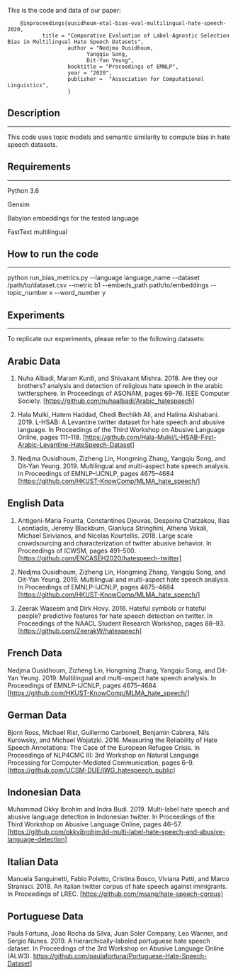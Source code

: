 This is the code and data of our paper:
        
        @inproceedings{ousidhoum-etal-bias-eval-multilingual-hate-speech-2020,
    		   title = "Comparative Evaluation of Label-Agnostic Selection Bias in Multilingual Hate Speech Datasets",        
                       author = "Nedjma Ousidhoum,
            		         Yangqiu Song,
            		         Dit-Yan Yeung",
                       booktitle = "Proceedings of EMNLP",
                       year = "2020",
                       publisher =	"Association for Computational Linguistics",
	                   }
  

Description
----------
----------
This code uses topic models and semantic similarity to compute bias in hate speech datasets. 

Requirements
-----------
-----------
Python 3.6

Gensim

Babylon embeddings for the tested language 

FastText multilingual

How to run the code
-------------------
-------------------
python run_bias_metrics.py --language language_name --dataset /path/to/dataset.csv --metric b1 --embeds_path path/to/embeddings --topic_number x --word_number y

Experiments
-----------
-----------

To replicate our experiments, please refer to the following datasets:

Arabic Data
-----------
1) Nuha Albadi, Maram Kurdi, and Shivakant Mishra. 2018. Are they our brothers? analysis and detection of religious hate speech in the arabic twittersphere. In Proceedings of ASONAM, pages 69–76. IEEE Computer Society.
[https://github.com/nuhaalbadi/Arabic_hatespeech]

2) Hala Mulki, Hatem Haddad, Chedi Bechikh Ali, and Halima Alshabani. 2019. L-HSAB: A Levantine twitter dataset for hate speech and abusive language. In Proceedings of the Third Workshop on Abusive Language Online, pages 111–118.
[https://github.com/Hala-Mulki/L-HSAB-First-Arabic-Levantine-HateSpeech-Dataset]

3) Nedjma Ousidhoum, Zizheng Lin, Hongming Zhang, Yangqiu Song, and Dit-Yan Yeung. 2019. Multilingual and multi-aspect hate speech analysis. In Proceedings of EMNLP-IJCNLP, pages 4675–4684
[https://github.com/HKUST-KnowComp/MLMA_hate_speech/]

English Data
------------
1) Antigoni-Maria Founta, Constantinos Djouvas, Despoina Chatzakou, Ilias Leontiadis, Jeremy Blackburn, Gianluca Stringhini, Athena Vakali, Michael Sirivianos, and Nicolas Kourtellis. 2018. Large scale crowdsourcing and characterization of twitter abusive behavior. In Proceedings of ICWSM, pages 491–500.
[https://github.com/ENCASEH2020/hatespeech-twitter]

2) Nedjma Ousidhoum, Zizheng Lin, Hongming Zhang, Yangqiu Song, and Dit-Yan Yeung. 2019. Multilingual and multi-aspect hate speech analysis. In Proceedings of EMNLP-IJCNLP, pages 4675–4684
[https://github.com/HKUST-KnowComp/MLMA_hate_speech/]

3) Zeerak Waseem and Dirk Hovy. 2016. Hateful symbols or hateful people? predictive features for hate speech detection on twitter. In Proceedings of the NAACL Student Research Workshop, pages 88–93.
[https://github.com/ZeerakW/hatespeech]


French Data
-----------
Nedjma Ousidhoum, Zizheng Lin, Hongming Zhang, Yangqiu Song, and Dit-Yan Yeung. 2019. Multilingual and multi-aspect hate speech analysis. In Proceedings of EMNLP-IJCNLP, pages 4675–4684
[https://github.com/HKUST-KnowComp/MLMA_hate_speech/]


German Data
-----------
Bjorn Ross, Michael Rist, Guillermo Carbonell, Benjamin Cabrera, Nils Kurowsky, and Michael Wojatzki. 2016. Measuring the Reliability of Hate Speech Annotations: The Case of the European Refugee Crisis. In Proceedings of NLP4CMC III: 3rd Workshop on Natural Language Processing for Computer-Mediated Communication, pages 6–9.
[https://github.com/UCSM-DUE/IWG_hatespeech_public]

Indonesian Data
---------------
Muhammad Okky Ibrohim and Indra Budi. 2019. Multi-label hate speech and abusive language detection in Indonesian twitter. In Proceedings of the Third Workshop on Abusive Language Online, pages 46–57.
[https://github.com/okkyibrohim/id-multi-label-hate-speech-and-abusive-language-detection]


Italian Data
------------
Manuela Sanguinetti, Fabio Poletto, Cristina Bosco, Viviana Patti, and Marco Stranisci. 2018. An italian twitter corpus of hate speech against immigrants. In Proceedings of LREC.
[https://github.com/msang/hate-speech-corpus]


Portuguese Data
---------------
Paula Fortuna, Joao Rocha da Silva, Juan Soler Company, Leo Wanner, and Sergio Nunes. 2019. A hierarchically-labeled portuguese hate speech dataset. In Proceedings of the 3rd Workshop on Abusive Language Online (ALW3).
https://github.com/paulafortuna/Portuguese-Hate-Speech-Dataset]
